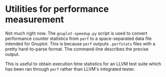 # Utilities for performance measurement

Not much right now. The `gnuplot-speedup.py` script is used to convert
performance counter statistics from `perf` to a space-separated data file
intended for Gnuplot. This is because `perf` outputs `.perfstats` files with a
pretty hard-to-parse format. The command-line describes the precise output.

This is useful to obtain execution time statistics for an LLVM test suite which
has been ran through `perf` rather than LLVM's integrated tester.
